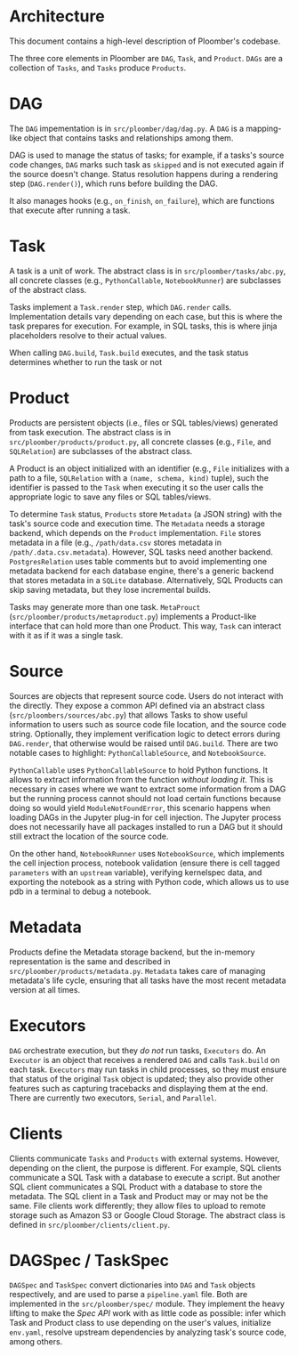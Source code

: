 # Architecture

This document contains a high-level description of Ploomber's codebase.

The three core elements in Ploomber are `DAG`, `Task`, and `Product`.
`DAGs` are a collection of `Tasks`, and `Tasks` produce `Products`.

# DAG

The `DAG` impementation is in `src/ploomber/dag/dag.py`. A `DAG` is a
mapping-like object that contains tasks and relationships among them.

DAG is used to manage the status of tasks; for example, if a tasks's source
code changes, `DAG` marks such task as `skipped` and is not executed
again if the source doesn't change. Status resolution happens during a rendering
step (`DAG.render()`), which runs before building the DAG.

It also manages hooks (e.g., `on_finish`, `on_failure`), which are functions
that execute after running a task.

# Task

A task is a unit of work. The abstract class is in `src/ploomber/tasks/abc.py`,
all concrete classes (e.g., `PythonCallable`, `NotebookRunner`) are subclasses
of the abstract class.

Tasks implement a `Task.render` step, which `DAG.render` calls. Implementation
details vary depending on each case, but this is where the task prepares for
execution. For example, in SQL tasks, this is where jinja placeholders resolve
to their actual values.

When calling `DAG.build`, `Task.build` executes, and the task status determines
whether to run the task or not

# Product

Products are persistent objects (i.e., files or SQL tables/views) generated
from task execution. The abstract class is in
`src/ploomber/products/product.py`, all concrete classes
(e.g., `File`, and `SQLRelation`) are subclasses of the abstract class.

A Product is an object initialized with an identifier (e.g., `File` initializes
with a path to a file, `SQLRelation` with a `(name, schema, kind)` tuple), such
the identifier is passed to the `Task` when executing it so the user calls
the appropriate logic to save any files or SQL tables/views.

To determine `Task` status, `Products` store `Metadata` (a JSON string) with
the task's source code and execution time. The `Metadata` needs
a storage backend, which depends on the `Product` implementation. `File` stores
metadata in a file (e.g., `/path/data.csv` stores metadata in
`/path/.data.csv.metadata`). However, SQL tasks need another backend.
`PostgresRelation` uses table comments but to avoid implementing one metadata
backend for each database engine, there's a generic backend that stores
metadata in a `SQLite` database. Alternatively, SQL Products can skip saving
metadata, but they lose incremental builds.

Tasks may generate more than one task. `MetaProuct`
(`src/ploomber/products/metaproduct.py`) implements a Product-like interface
that can hold more than one Product. This way, `Task` can interact with it
as if it was a single task.

# Source

Sources are objects that represent source code. Users do not interact with
the directly. They expose a common API defined via an abstract class
(`src/ploombers/sources/abc.py`) that allows Tasks to show useful information
to users such as source code file location, and the source code string.
Optionally, they implement verification logic to detect errors during
`DAG.render`, that otherwise would be raised until `DAG.build`. There are two
notable cases to highlight: `PythonCallableSource`, and `NotebookSource`.

`PythonCallable` uses `PythonCallableSource` to hold Python functions. It
allows to extract information from the function *without loading it*. This is
necessary in cases where we want to extract some information from a DAG but
the running process cannot should not load certain functions because doing
so would yield `ModuleNotFoundError`, this scenario happens when loading
DAGs in the Jupyter plug-in for cell injection. The Jupyter process does not
necessarily have all packages installed to run a DAG but it should still
extract the location of the source code.

On the other hand, `NotebookRunner` uses `NotebookSource`, which implements
the cell injection process, notebook validation (ensure there is cell
tagged `parameters` with an `upstream` variable), verifying kernelspec data,
and exporting the notebook as a string with Python code, which allows us to
use pdb in a terminal to debug a notebook.

# Metadata

Products define the Metadata storage backend, but the in-memory representation
is the same and described in `src/ploomber/products/metadata.py`. `Metadata`
takes care of managing metadata's life cycle, ensuring that all tasks have
the most recent metadata version at all times.

# Executors

`DAG` orchestrate execution, but they *do not* run tasks, `Executors` do. An
`Executor` is an object that receives a rendered `DAG` and calls `Task.build`
on each task. `Executors` may run tasks in child processes, so they must
ensure that status of the original `Task` object is updated; they also
provide other features such as capturing tracebacks and displaying them at the
end. There are currently two executors, `Serial`, and `Parallel`.

# Clients

Clients communicate `Tasks` and `Products` with external systems. However,
depending on the client, the purpose is different. For example, SQL clients
communicate a SQL Task with a database to execute a script. But another
SQL client communicates a SQL Product with a database to store the metadata.
The SQL client in a Task and Product may or may not be the same. File clients
work differently; they allow files to upload to remote storage such
as Amazon S3 or Google Cloud Storage. The abstract class is defined in
`src/ploomber/clients/client.py`.

# DAGSpec / TaskSpec

`DAGSpec` and `TaskSpec` convert dictionaries into `DAG` and `Task` objects
respectively, and are used to parse a `pipeline.yaml` file. Both are
implemented in the `src/ploomber/spec/` module. They implement the
heavy lifting to make the *Spec API* work with as little code as
possible: infer which Task and Product class to use depending on the user's
values, initialize `env.yaml`, resolve upstream dependencies by analyzing
task's source code, among others.
